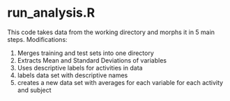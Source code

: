 # run_analysis.R
This code takes data from the working directory and morphs it in 5 main steps.
Modifications:
1. Merges training and test sets into one directory
2. Extracts Mean and Standard Deviations of variables
3. Uses descriptive labels for activities in data
4. labels data set with descriptive names
5. creates a new data set with averages for each variable for each activity and subject